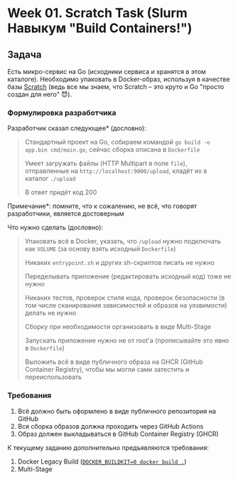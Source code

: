 # Week 01. Scratch Task (Slurm Навыкум "Build Containers!")

## Задача

Есть микро-сервис на Go (исходники сервиса и хранятся в этом каталоге). Необходимо упаковать в Docker-образ, используя в качестве базы [Scratch](https://hub.docker.com/_/scratch) (ведь все мы знаем, что Scratch &ndash; это круто и Go "просто создан для него" 😈).

### Формулировка разработчика

Разработчик сказал следующее* (дословно):
> Стандартный проект на Go, собираем командой `go build -o app.bin cmd/main.go`, сейчас сборка описана в `Dockerfile`
>
> Умеет загружать файлы (HTTP Multipart в поле `file`), отправленные на `http://localhost:9000/upload`, кладёт их в каталог `./upload`
>
> В ответ придёт код 200

Примечание*: помните, что к сожалению, не всё, что говорят разработчики, является достоверным

Что нужно сделать (дословно):
> Упаковать всё в Docker, указать, что `/upload` нужно подключать как `VOLUME` (за основу взять исходный `Dockerfile`)
> 
> Никаких `entrypoint.sh` и других sh-скриптов писать не нужно
> 
> Переделывать приложение (редактировать исходный код) тоже не нужно
> 
> Никаких тестов, проверок стиля кода, проверок безопасности (в том числе сканирования зависимостей и образов на уязвимости) делать не нужно
>
> Сборку при необходимости организовать в виде Multi-Stage
>
> Запускать приложение нужно не от root'а (прописывайте это явно в `Dockerfile`)
> 
> Выложить всё в виде публичного образа на GHCR (GitHub Container Registry), чтобы мы могли сами затестить и переиспользовать

### Требования

1. Всё должно быть оформлено в виде публичного репозитория на GitHub
2. Вся сборка образов должна проходить через GitHub Actions
3. Образ должен выкладываться в GitHub Container Registry (GHCR)

К текущему заданию дополнительно предъявляются требования:
1. Docker Legacy Build ([`DOCKER_BUILDKIT=0 docker build .`](https://github.com/docker/cli/pull/3314))
2. Multi-Stage